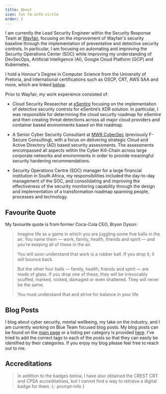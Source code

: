 ```yaml
---
title: About
icon: fas fa-info-circle
order: 2
---
```


I am currently the Lead Security Engineer within the Security Response Team at [Wayfair](https://www.wayfair.com/), focusing on the improvement of Wayfair's security baseline through the implementation of preventative and detective security controls. In particular, I am focusing on automating and improving the Security Operations Center (SOC) while improving my understanding of DevSecOps, Artificial Intelligence (AI), Google Cloud Platform (GCP) and Kubernetes.

I hold a Honour's Degree in Computer Science from the University of Pretoria, and international certifications such as OSCP, CRT, AWS SAA and more, which are linked [below](#accreditations).

Prior to Wayfair, my work experience consisted of:

- Cloud Security Researcher at [eSentire](https://esentire.com/) focusing on the implementation of detective security controls for eSentire’s XDR solution. In particular, I was responsible for determining the cloud security roadmap for eSentire and then creating threat detections across all major cloud providers and container based environments based on the roadmap.

- A Senior Cyber Security Consultant at [MWR CyberSec](https://mwrcybersec.com/) (previously F-Secure Consulting), with a focus on delivering strategic Cloud and Active Directory (AD) based security assessments. The assessments encompassed all aspects within the Cyber Kill-Chain across large corporate networks and environments in order to provide meaningful security hardening recommendations. 

- Security Operations Centre (SOC) manager for a large financial institution in South Africa, my responsibilities included the day-to-day management of the SOC, and consolidating and improving the effectiveness of the security monitoring capability through the design and implementation of a transformation roadmap spanning people, processes and technology. 

## Favourite Quote
My favourite quote is from former Coca-Cola CEO, Bryon Dyson:

> Imagine life as a game in which you are juggling some five balls in the air. You name them — work, family, health, friends and spirit — and you’re keeping all of these in the air.
> 
> You will soon understand that work is a rubber ball. If you drop it, it will bounce back.
> 
> But the other four balls — family, health, friends and spirit — are made of glass. If you drop one of these, they will be irrevocably scuffed, marked, nicked, damaged or even shattered. They will never be the same.
> 
> You must understand that and strive for balance in your life

## Blog Posts

I blog about cyber security, mental wellbeing, my take on the industry, and I am currently working on Blue Team focused blog posts. My blog posts can be found on the <a href="{{site.baseurl}}/">main page</a> or a listing per category is provided <a href="{{site.baseurl}}/categories/">here</a>. I've tried to add the correct tags to each of the posts so that they can easily be identified by their categories. If you enjoy my blog please feel free to reach out to me.  

## Accreditations

>In addition to the badges below, I have also obtained the CREST CRT and CPSA accreditations, but I cannot find a way to retrieve a digital badge for them.
{: .prompt-info }

<!-- AWS SAA -->
<div data-iframe-width="150" data-iframe-height="270" data-share-badge-id="6eaf7f05-7ec9-4295-9630-ab9323884a0d" data-share-badge-host="https://www.credly.com"></div><script type="text/javascript" async src="//cdn.credly.com/assets/utilities/embed.js"></script>

<!-- AWS CCP -->
<div data-iframe-width="150" data-iframe-height="270" data-share-badge-id="02085982-9ff9-4c7e-933f-ee238dc30cfd" data-share-badge-host="https://www.credly.com"></div><script type="text/javascript" async src="//cdn.credly.com/assets/utilities/embed.js"></script>

<!-- MS Azure -->
<div data-iframe-width="150" data-iframe-height="270" data-share-badge-id="97ffa9f5-b23a-4007-b4b8-004f8496fbf7" data-share-badge-host="https://www.credly.com"></div><script type="text/javascript" async src="//cdn.credly.com/assets/utilities/embed.js"></script>

<!-- OSCP -->
<div data-iframe-width="150" data-iframe-height="270" data-share-badge-id="b6d18dc8-210d-47a0-9f3d-e0ba9ae46914" data-share-badge-host="https://www.credly.com"></div><script type="text/javascript" async src="//cdn.credly.com/assets/utilities/embed.js"></script>

<!-- SSCP -->
<div data-iframe-width="150" data-iframe-height="270" data-share-badge-id="44325999-f683-441a-8358-11ad6d692573" data-share-badge-host="https://www.credly.com"></div><script type="text/javascript" async src="//cdn.credly.com/assets/utilities/embed.js"></script>

<!-- CCSP -->
<div data-iframe-width="150" data-iframe-height="270" data-share-badge-id="5d233931-31d1-4bac-9a89-8b44db704fff" data-share-badge-host="https://www.credly.com"></div><script type="text/javascript" async src="//cdn.credly.com/assets/utilities/embed.js"></script>

<!-- GCP PCSE -->
<div data-iframe-width="150" data-iframe-height="270" data-share-badge-id="11f61798-98b8-4aab-a8a9-7a0549527655" data-share-badge-host="https://www.credly.com"></div><script type="text/javascript" async src="//cdn.credly.com/assets/utilities/embed.js"></script>